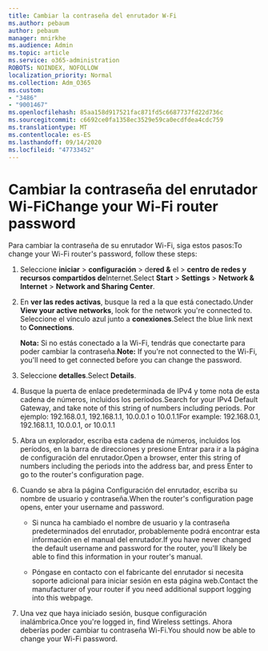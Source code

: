 ```yaml
---
title: Cambiar la contraseña del enrutador W-Fi
ms.author: pebaum
author: pebaum
manager: mnirkhe
ms.audience: Admin
ms.topic: article
ms.service: o365-administration
ROBOTS: NOINDEX, NOFOLLOW
localization_priority: Normal
ms.collection: Adm_O365
ms.custom:
- "3486"
- "9001467"
ms.openlocfilehash: 85aa158d917521fac871fd5c6687737fd22d736c
ms.sourcegitcommit: c6692ce0fa1358ec3529e59ca0ecdfdea4cdc759
ms.translationtype: MT
ms.contentlocale: es-ES
ms.lasthandoff: 09/14/2020
ms.locfileid: "47733452"
---
```

# <a name="change-your-wi-fi-router-password"></a><span data-ttu-id="e280c-102">Cambiar la contraseña del enrutador Wi-Fi</span><span class="sxs-lookup"><span data-stu-id="e280c-102">Change your Wi-Fi router password</span></span>

<span data-ttu-id="e280c-103">Para cambiar la contraseña de su enrutador Wi-Fi, siga estos pasos:</span><span class="sxs-lookup"><span data-stu-id="e280c-103">To change your Wi-Fi router's password, follow these steps:</span></span>

1. <span data-ttu-id="e280c-104">Seleccione **iniciar**  >  **configuración**  >  de**red &** el  >  **centro de redes y recursos compartidos de**Internet.</span><span class="sxs-lookup"><span data-stu-id="e280c-104">Select **Start** > **Settings** > **Network & Internet** > **Network and Sharing Center**.</span></span>

2. <span data-ttu-id="e280c-105">En **ver las redes activas**, busque la red a la que está conectado.</span><span class="sxs-lookup"><span data-stu-id="e280c-105">Under **View your active networks**, look for the network you're connected to.</span></span> <span data-ttu-id="e280c-106">Seleccione el vínculo azul junto a **conexiones**.</span><span class="sxs-lookup"><span data-stu-id="e280c-106">Select the blue link next to **Connections**.</span></span><br>

   <span data-ttu-id="e280c-107">**Nota:** Si no estás conectado a la Wi-Fi, tendrás que conectarte para poder cambiar la contraseña.</span><span class="sxs-lookup"><span data-stu-id="e280c-107">**Note:** If you're not connected to the Wi-Fi, you'll need to get connected before you can change the password.</span></span>

3. <span data-ttu-id="e280c-108">Seleccione **detalles**.</span><span class="sxs-lookup"><span data-stu-id="e280c-108">Select **Details**.</span></span>

4. <span data-ttu-id="e280c-109">Busque la puerta de enlace predeterminada de IPv4 y tome nota de esta cadena de números, incluidos los períodos.</span><span class="sxs-lookup"><span data-stu-id="e280c-109">Search for your IPv4 Default Gateway, and take note of this string of numbers including periods.</span></span> <span data-ttu-id="e280c-110">Por ejemplo: 192.168.0.1, 192.168.1.1, 10.0.0.1 o 10.0.1.1</span><span class="sxs-lookup"><span data-stu-id="e280c-110">For example: 192.168.0.1, 192.168.1.1, 10.0.0.1, or 10.0.1.1</span></span>

5. <span data-ttu-id="e280c-111">Abra un explorador, escriba esta cadena de números, incluidos los períodos, en la barra de direcciones y presione Entrar para ir a la página de configuración del enrutador.</span><span class="sxs-lookup"><span data-stu-id="e280c-111">Open a browser, enter this string of numbers including the periods into the address bar, and press Enter to go to the router's configuration page.</span></span>

6. <span data-ttu-id="e280c-112">Cuando se abra la página Configuración del enrutador, escriba su nombre de usuario y contraseña.</span><span class="sxs-lookup"><span data-stu-id="e280c-112">When the router's configuration page opens, enter your username and password.</span></span><br>
   - <span data-ttu-id="e280c-113">Si nunca ha cambiado el nombre de usuario y la contraseña predeterminados del enrutador, probablemente podrá encontrar esta información en el manual del enrutador.</span><span class="sxs-lookup"><span data-stu-id="e280c-113">If you have never changed the default username and password for the router, you'll likely be able to find this information in your router's manual.</span></span>

   - <span data-ttu-id="e280c-114">Póngase en contacto con el fabricante del enrutador si necesita soporte adicional para iniciar sesión en esta página web.</span><span class="sxs-lookup"><span data-stu-id="e280c-114">Contact the manufacturer of your router if you need additional support logging into this webpage.</span></span>

7. <span data-ttu-id="e280c-115">Una vez que haya iniciado sesión, busque configuración inalámbrica.</span><span class="sxs-lookup"><span data-stu-id="e280c-115">Once you're logged in, find Wireless settings.</span></span> <span data-ttu-id="e280c-116">Ahora deberías poder cambiar tu contraseña Wi-Fi.</span><span class="sxs-lookup"><span data-stu-id="e280c-116">You should now be able to change your Wi-Fi password.</span></span>
